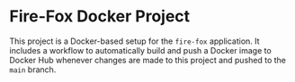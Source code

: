 # Fire-Fox Docker Project

This project is a Docker-based setup for the `fire-fox` application. It includes a workflow to automatically build and push a Docker image to Docker Hub whenever changes are made to this project and pushed to the `main` branch.

